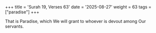 +++
title = 'Surah 19, Verses 63'
date = '2025-08-27'
weight = 63
tags = ["paradise"]
+++

That is Paradise, which We will grant to whoever is devout among Our servants.